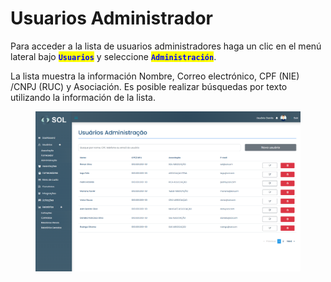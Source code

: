 # Usuarios Administrador

Para acceder a la lista de usuarios administradores haga un clic en el menú lateral bajo <mark style="color:blue;">**`Usuarios`**</mark> y seleccione <mark style="color:blue;">**`Administración`**</mark>.

La lista muestra la información Nombre, Correo electrónico, CPF (NIE) /CNPJ (RUC) y Asociación. Es posible realizar búsquedas por texto utilizando la información de la lista.

<figure><img src="../../../../.gitbook/assets/lista user admin.png" alt=""><figcaption></figcaption></figure>
